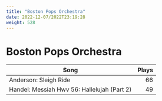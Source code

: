 ```yaml
---
title: "Boston Pops Orchestra"
date: 2022-12-07/2022T23:19:28
weight: 528
---
```


# Boston Pops Orchestra

 Song | Plays 
----- | -----:
Anderson: Sleigh Ride | 66
Handel: Messiah Hwv 56: Hallelujah (Part 2) | 49
